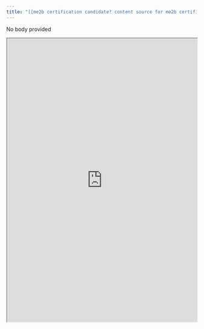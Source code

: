 ```yaml
---
title: "[[me2b certification candidate? content source for me2b certification?]]"
---
```


No body provided
<iframe height="750" width="100%" src="https://ewelton.github.io/ktest/wiki.html#%5B%5Bme2b%20certification%20candidate?%20content%20source%20for%20me2b%20certification?%5D%5D"></iframe>

